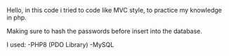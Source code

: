 Hello, in this code i tried to code like MVC style, to practice my knowledge in php.

Making sure to hash the passwords before insert into the database.

I used:
-PHP8 (PDO Library)
-MySQL
